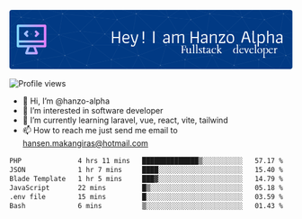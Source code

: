 ![Header](./github-header-image.png)

![Profile views](https://gpvc.arturio.dev/hanzo-alpha)

- 👋 Hi, I’m @hanzo-alpha
- 👀 I’m interested in software developer
- 🌱 I’m currently learning laravel, vue, react, vite, tailwind
- 📫 How to reach me just send me email to hansen.makangiras@hotmail.com 

<!---
hanzo-alpha/hanzo-alpha is a ✨ special ✨ repository because its `README.md` (this file) appears on your GitHub profile.
You can click the Preview link to take a look at your changes.
--->

<!--START_SECTION:waka-->

```text
PHP              4 hrs 11 mins   ██████████████▒░░░░░░░░░░   57.17 %
JSON             1 hr 7 mins     ████░░░░░░░░░░░░░░░░░░░░░   15.40 %
Blade Template   1 hr 5 mins     ███▓░░░░░░░░░░░░░░░░░░░░░   14.79 %
JavaScript       22 mins         █▒░░░░░░░░░░░░░░░░░░░░░░░   05.18 %
.env file        15 mins         █░░░░░░░░░░░░░░░░░░░░░░░░   03.59 %
Bash             6 mins          ▒░░░░░░░░░░░░░░░░░░░░░░░░   01.43 %
```

<!--END_SECTION:waka-->
